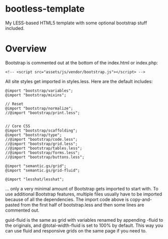 bootless-template
=================

My LESS-based HTML5 template with some optional bootstrap stuff included.


Overview
========

Bootstrap is commented out at the bottom of the index.html or index.php:

```
<!-- <script src="assets/js/vendor/bootstrap.js"></script> -->
```


All site styles get imported in styles.less. Here are the default includes:

```
@import "bootstrap/variables";
@import "bootstrap/mixins";

// Reset
@import "bootstrap/normalize";
//@import "bootstrap/print.less";


// Core CSS
@import "bootstrap/scaffolding";
@import "bootstrap/type";
//@import "bootstrap/code.less";
//@import "bootstrap/grid.less";
//@import "bootstrap/tables.less";
//@import "bootstrap/forms.less";
//@import "bootstrap/buttons.less";

@import "semantic.gs/grid";
@import "semantic.gs/grid-fluid";

@import "lesshat/lesshat";
```

... only a very minimal amount of Bootstrap gets imported to start with. To use additional Bootstrap features,
multiple files usually have to be imported because of all the dependencies. The import code above is copy-and-pasted
from the first half of bootstrap.less and then some lines are commented out.

guid-fluid is the same as grid with variables renamed by appending -fluid to the originals, and @total-width-fluid is set
to 100% by default. This way you can use fluid and responsive grids on the same page if you need to.